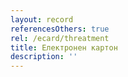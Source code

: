 ```yaml
---
layout: record
referencesOthers: true
rel: /ecard/threatment
title: Електронен картон
description: ''
---
```

